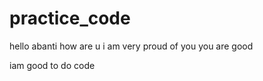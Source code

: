 # practice_code
hello abanti
how are u
 i am very proud of you
 you are good
 
  iam good to do code
 
 

